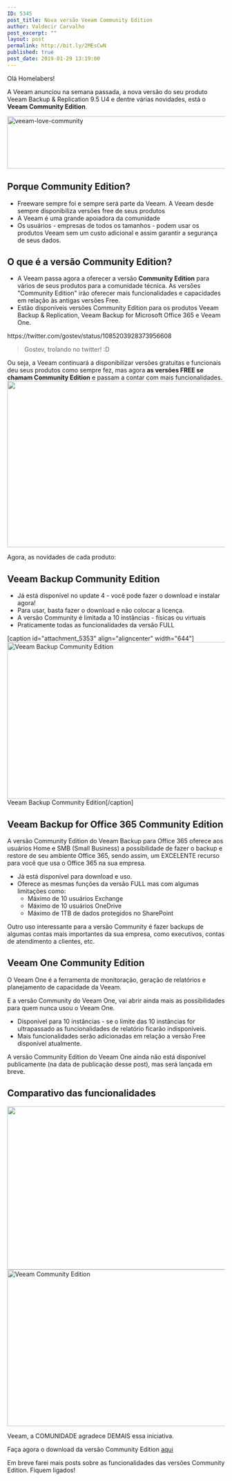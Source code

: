 ```yaml
---
ID: 5345
post_title: Nova versão Veeam Community Edition
author: Valdecir Carvalho
post_excerpt: ""
layout: post
permalink: http://bit.ly/2MEsCwN
published: true
post_date: 2019-01-29 13:19:00
---
```

Olá Homelabers!

A Veeam anunciou na semana passada, a nova versão do seu produto Veeam Backup &amp; Replication 9.5 U4 e dentre várias novidades, está o <strong>Veeam Community Edition</strong>.

<img class="aligncenter size-large wp-image-5350" src="http://homelaber.com.br/site/wp-content/uploads/2019/01/veeam-love-community-644x121.jpg" alt="veeam-love-community" width="644" height="121" />
<h2>Porque Community Edition?</h2>
<ul>
 	<li>Freeware sempre foi e sempre será parte da Veeam. A Veeam desde sempre disponibiliza versões free de seus produtos</li>
 	<li>A Veeam é uma grande apoiadora da comunidade</li>
 	<li>Os usuários - empresas de todos os tamanhos - podem usar os produtos Veeam sem um custo adicional e assim garantir a segurança de seus dados.</li>
</ul>
<h2>O que é a versão Community Edition?</h2>
<ul>
 	<li>A Veeam passa agora a oferecer a versão <strong>Community Edition</strong> para vários de seus produtos para a comunidade técnica. As versões "Community Edition" irão oferecer mais funcionalidades e capacidades em relação às antigas versões Free.</li>
 	<li>Estão disponíveis versões Community Edition para os produtos Veeam Backup &amp; Replication, Veeam Backup for Microsoft Office 365 e Veeam One.</li>
</ul>
https://twitter.com/gostev/status/1085203928373956608
<blockquote>Gostev, trolando no twitter! :D</blockquote>
Ou seja, a Veeam continuará a disponibilizar versões gratuitas e funcionais deu seus produtos como sempre fez, mas agora <strong>as versões FREE se chamam Community Edition</strong> e passam a contar com mais funcionalidades.

<img class="aligncenter size-large wp-image-5355" src="http://homelaber.com.br/site/wp-content/uploads/2019/01/Veeam-Backup-Community-Edition-2.jpg" alt="" width="550" height="384" />

Agora, as novidades de cada produto:
<h2>Veeam Backup Community Edition</h2>
<ul>
 	<li>Já está disponível no update 4 - você pode fazer o download e instalar agora!</li>
 	<li>Para usar, basta fazer o download e não colocar a licença.</li>
 	<li>A versão Community é limitada a 10 instâncias - físicas ou virtuais</li>
 	<li>Praticamente todas as funcionalidades da versão FULL</li>
</ul>
[caption id="attachment_5353" align="aligncenter" width="644"]<img class="size-large wp-image-5353" src="http://homelaber.com.br/site/wp-content/uploads/2019/01/Slide7-644x362.jpeg" alt="Veeam Backup Community Edition" width="644" height="362" /> Veeam Backup Community Edition[/caption]
<h2>Veeam Backup for Office 365 Community Edition</h2>
A versão Community Edition do Veeam Backup para Office 365 oferece aos usuários Home e SMB (Small Business) a possibilidade de fazer o backup e restore de seu ambiente Office 365, sendo assim, um EXCELENTE recurso para você que usa o Office 365 na sua empresa.
<ul>
 	<li>Já está disponível para download e uso.</li>
 	<li>Oferece as mesmas funções da versão FULL mas com algumas limitações como:
<ul>
 	<li>Máximo de 10 usuários Exchange</li>
 	<li>Máximo de 10 usuários OneDrive</li>
 	<li>Máximo de 1TB de dados protegidos no SharePoint</li>
</ul>
</li>
</ul>
Outro uso interessante para a versão Community é fazer backups de algumas contas mais importantes da sua empresa, como executivos, contas de atendimento a clientes, etc.
<h2>Veeam One Community Edition</h2>
O Veeam One é a ferramenta de monitoração, geração de relatórios e planejamento de capacidade da Veeam.

E a versão Community do Veeam One, vai abrir ainda mais as possibilidades para quem nunca usou o Veeam One.
<ul>
 	<li>Disponível para 10 instâncias - se o limite das 10 instâncias for ultrapassado as funcionalidades de relatório ficarão indisponíveis.</li>
 	<li>Mais funcionalidades serão adicionadas em relação a versão Free disponível atualmente.</li>
</ul>
A versão Community Edition do Veeam One ainda não está disponível publicamente (na data de publicação desse post), mas será lançada em breve.
<h2>Comparativo das funcionalidades</h2>
<img class="aligncenter size-full wp-image-5354" src="http://homelaber.com.br/site/wp-content/uploads/2019/01/Veeam-Backup-Community-Edition-1.jpg" alt="" width="512" height="377" />

<img class="aligncenter size-large wp-image-5347" src="http://homelaber.com.br/site/wp-content/uploads/2019/01/Slide9-644x362.jpeg" alt="Veeam Community Edition" width="644" height="362" />

Veeam, a COMUNIDADE agradece DEMAIS essa iniciativa.

Faça agora o download da versão Community Edition <a href="https://www.veeam.com/br/virtual-machine-backup-solution-free.html" target="_blank" rel="noopener">aqui</a>

Em breve farei mais posts sobre as funcionalidades das versões Community Edition. Fiquem ligados!